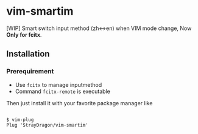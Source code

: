 # vim-smartim
[WIP] Smart switch input method (zh\<-\>en) when VIM mode change, Now **Only for fcitx**.


## Installation
### Prerequirement
- Use `fcitx` to manage inputmethod
- Command `fcitx-remote` is executable

Then just install it with your favorite package manager like

```vimscript

$ vim-plug
Plug 'StrayDragon/vim-smartim'

```
